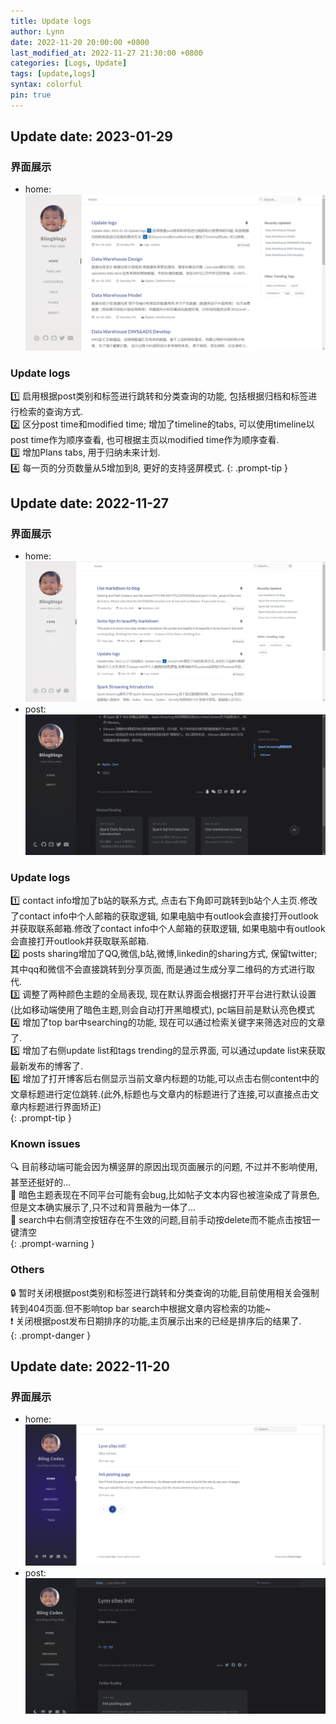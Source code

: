 ```yaml
---
title: Update logs
author: Lynn
date: 2022-11-20 20:00:00 +0800
last_modified_at: 2022-11-27 21:30:00 +0800
categories: [Logs, Update]
tags: [update,logs]
syntax: colorful 
pin: true
---
```


## Update date: 2023-01-29

### 界面展示

- home:
  ![img.png](/blog_imgs/update_logs/windows-2023-01-29-home.png)
### Update logs
>
1️⃣ 启用根据post类别和标签进行跳转和分类查询的功能, 包括根据归档和标签进行检索的查询方式.  
2️⃣ 区分post time和modified time; 增加了timeline的tabs, 可以使用timeline以post time作为顺序查看, 也可根据主页以modified time作为顺序查看.  
3️⃣ 增加Plans tabs, 用于归纳未来计划.   
4️⃣ 每一页的分页数量从5增加到8, 更好的支持竖屏模式.
{: .prompt-tip }

## Update date: 2022-11-27

### 界面展示

- home:
  ![img.png](/blog_imgs/update_logs/windows-2022-11-27-home.png)
- post:
  ![img.png](/blog_imgs/update_logs/windows-2022-11-27-post.png)

### Update logs

>
1️⃣ contact info增加了b站的联系方式, 点击右下角即可跳转到b站个人主页.修改了contact info中个人邮箱的获取逻辑, 如果电脑中有outlook会直接打开outlook并获取联系邮箱.修改了contact
info中个人邮箱的获取逻辑, 如果电脑中有outlook会直接打开outlook并获取联系邮箱.  
2️⃣ posts sharing增加了QQ,微信,b站,微博,linkedin的sharing方式, 保留twitter; 其中qq和微信不会直接跳转到分享页面, 而是通过生成分享二维码的方式进行取代.  
3️⃣ 调整了两种颜色主题的全局表现, 现在默认界面会根据打开平台进行默认设置(比如移动端使用了暗色主题,则会自动打开黑暗模式), pc端目前是默认亮色模式  
4️⃣ 增加了top bar中searching的功能, 现在可以通过检索关键字来筛选对应的文章了.  
5️⃣ 增加了右侧update list和tags trending的显示界面, 可以通过update list来获取最新发布的博客了.  
6️⃣ 增加了打开博客后右侧显示当前文章内标题的功能,可以点击右侧content中的文章标题进行定位跳转.(此外,标题也与文章内的标题进行了连接,可以直接点击文章内标题进行界面矫正)  
{: .prompt-tip }

### Known issues

>
🔍 目前移动端可能会因为横竖屏的原因出现页面展示的问题, 不过并不影响使用,甚至还挺好的...  
🐛 暗色主题表现在不同平台可能有会bug,比如帖子文本内容也被渲染成了背景色,但是文本确实展示了,只不过和背景融为一体了...  
🐛 search中右侧清空按钮存在不生效的问题,目前手动按delete而不能点击按钮一键清空  
{: .prompt-warning }

### Others

>
🔒 暂时关闭根据post类别和标签进行跳转和分类查询的功能,目前使用相关会强制转到404页面.但不影响top bar search中根据文章内容检索的功能~  
❗ 关闭根据post发布日期排序的功能,主页展示出来的已经是排序后的结果了.  
{: .prompt-danger }

## Update date: 2022-11-20

### 界面展示

- home:
  ![img.png](/blog_imgs/update_logs/windows-2022-11-20-home.png)
- post:
  ![img.png](/blog_imgs/update_logs/windows-2022-11-20-post.png)